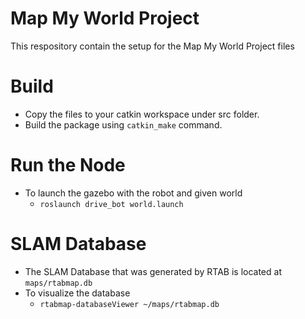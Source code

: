 # Map My World Project
This respository contain the setup for the Map My World Project files

# Build
- Copy the files to your catkin workspace under src folder.
- Build the package using `catkin_make` command.

# Run the Node
- To launch the gazebo with the robot and given world
  - `roslaunch drive_bot world.launch`

# SLAM Database
- The SLAM Database that was generated by RTAB is located at `maps/rtabmap.db`
- To visualize the database
  - `rtabmap-databaseViewer ~/maps/rtabmap.db`

